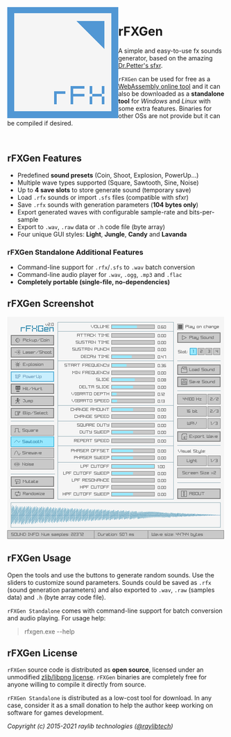 <img align="left" src="logo/rfxgen_256x256.png" width=256>

# rFXGen
A simple and easy-to-use fx sounds generator, based on the amazing [Dr.Petter's sfxr](http://www.drpetter.se/project_sfxr.html).

`rFXGen` can be used for free as a [WebAssembly online tool](https://raylibtech.itch.io/rfxgen) and it can also be downloaded as a **standalone tool** for _Windows_ and _Linux_ with some extra features. Binaries for other OSs are not provide but it can be compiled if desired.

<br>

## rFXGen Features

 - Predefined **sound presets** (Coin, Shoot, Explosion, PowerUp...)
 - Multiple wave types supported (Square, Sawtooth, Sine, Noise)
 - Up to **4 save slots** to store generate sound (temporary save)
 - Load `.rfx` sounds or import `.sfs` files (compatible with sfxr)
 - Save `.rfx` sounds with generation parameters (**104 bytes only**)
 - Export generated waves with configurable sample-rate and bits-per-sample
 - Export to `.wav`, `.raw` data or `.h` code file (byte array)
 - Four unique GUI styles: **Light**, **Jungle**, **Candy** and **Lavanda**
 
### rFXGen Standalone Additional Features

 - Command-line support for `.rfx`/`.sfs` to `.wav` batch conversion
 - Command-line audio player for `.wav`, `.ogg`, `.mp3` and `.flac`
 - **Completely portable (single-file, no-dependencies)**

## rFXGen Screenshot

![rFXGen light interface](screenshots/rfxgen_v200_light_shot01.png)
 
## rFXGen Usage

Open the tools and use the buttons to generate random sounds. Use the sliders to customize sound parameters.
Sounds could be saved as `.rfx` (sound generation parameters) and also exported to `.wav`, `.raw` (samples data) and `.h` (byte array code file). 

`rFXGen Standalone` comes with command-line support for batch conversion and audio playing. For usage help:

 > rfxgen.exe --help

## rFXGen License

`rFXGen` source code is distributed as **open source**, licensed under an unmodified [zlib/libpng license](LICENSE). `rFXGen` binaries are completely free for anyone willing to compile it directly from source.

`rFXGen Standalone` is distributed as a low-cost tool for download. In any case, consider it as a small donation to help the author keep working on software for games development.

*Copyright (c) 2015-2021 raylib technologies ([@raylibtech](https://twitter.com/raylibtech))*
